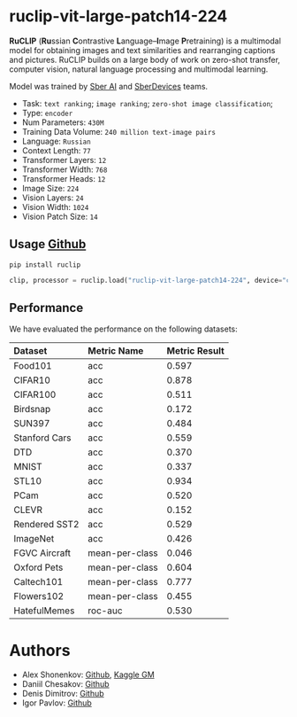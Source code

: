 # ruclip-vit-large-patch14-224

**RuCLIP** (**Ru**ssian **C**ontrastive **L**anguage–**I**mage **P**retraining) is a multimodal model 
for obtaining images and text similarities and rearranging captions and pictures. 
RuCLIP builds on a large body of work on zero-shot transfer, computer vision, natural language processing and 
multimodal learning. 

Model was trained by [Sber AI](https://github.com/sberbank-ai) and [SberDevices](https://sberdevices.ru/) teams.  
* Task: `text ranking`; `image ranking`; `zero-shot image classification`;
* Type: `encoder`
* Num Parameters: `430M`
* Training Data Volume: `240 million text-image pairs`
* Language: `Russian`
* Context Length: `77`
* Transformer Layers: `12`
* Transformer Width: `768`
* Transformer Heads: `12`
* Image Size: `224`
* Vision Layers: `24`
* Vision Width: `1024`
* Vision Patch Size: `14`

## Usage [Github](https://github.com/sberbank-ai/ru-clip)

```
pip install ruclip
```

```python
clip, processor = ruclip.load("ruclip-vit-large-patch14-224", device="cuda")
```

## Performance
We have evaluated the performance on the following datasets:

| Dataset       | Metric Name    | Metric Result       |
|:--------------|:---------------|:--------------------|
| Food101       | acc            | 0.597		      	   |
| CIFAR10       | acc            | 0.878	             |
| CIFAR100      | acc            | 0.511               |
| Birdsnap      | acc            | 0.172               |
| SUN397        | acc            | 0.484               |
| Stanford Cars | acc            | 0.559               |
| DTD           | acc            | 0.370	             |
| MNIST         | acc            | 0.337	             |
| STL10         | acc            | 0.934	             |
| PCam          | acc            | 0.520               |
| CLEVR         | acc            | 0.152               |
| Rendered SST2 | acc            | 0.529               |
| ImageNet      | acc            | 0.426               |
| FGVC Aircraft | mean-per-class | 0.046               |
| Oxford Pets   | mean-per-class | 0.604               |
| Caltech101    | mean-per-class | 0.777               |
| Flowers102    | mean-per-class | 0.455               |
| HatefulMemes  | roc-auc        | 0.530               |


# Authors

+ Alex Shonenkov: [Github](https://github.com/shonenkov), [Kaggle GM](https://www.kaggle.com/shonenkov)
+ Daniil Chesakov: [Github](https://github.com/Danyache)
+ Denis Dimitrov: [Github](https://github.com/denndimitrov)
+ Igor Pavlov: [Github](https://github.com/boomb0om)
